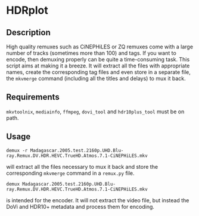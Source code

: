 # HDRplot

## Description

High quality remuxes such as CiNEPHiLES or ZQ remuxes come with a large number of tracks (sometimes more than 100) and tags. If you want to encode, then demuxing properly can be quite a time-consuming task. This script aims at making it a breeze. It will extract all the files with appropriate names, create the corresponding tag files and even store in a separate file, the `mkvmerge` command (including all the titles and delays) to mux it back.

## Requirements

`mkvtoolnix`, `mediainfo`, `ffmpeg`, `dovi_tool` and `hdr10plus_tool` must be on path.


## Usage

```
demux -r Madagascar.2005.test.2160p.UHD.Blu-ray.Remux.DV.HDR.HEVC.TrueHD.Atmos.7.1-CiNEPHiLES.mkv
```
will extract all the files necessary to mux it back and store the corresponding `mkvmerge` command in a `remux.py` file.

```
demux Madagascar.2005.test.2160p.UHD.Blu-ray.Remux.DV.HDR.HEVC.TrueHD.Atmos.7.1-CiNEPHiLES.mkv
```
is intended for the encoder. It will not extract the video file, but instead the DoVi and HDR10+ metadata and process them for encoding.


